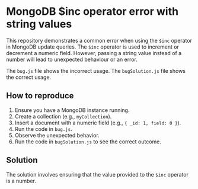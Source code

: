 # MongoDB $inc operator error with string values

This repository demonstrates a common error when using the `$inc` operator in MongoDB update queries. The `$inc` operator is used to increment or decrement a numeric field.  However, passing a string value instead of a number will lead to unexpected behaviour or an error.

The `bug.js` file shows the incorrect usage.  The `bugSolution.js` file shows the correct usage.

## How to reproduce

1.  Ensure you have a MongoDB instance running.
2.  Create a collection (e.g., `myCollection`).
3.  Insert a document with a numeric field (e.g., `{ _id: 1, field: 0 }`).
4.  Run the code in `bug.js`.
5.  Observe the unexpected behavior.
6.  Run the code in `bugSolution.js` to see the correct outcome. 

## Solution
The solution involves ensuring that the value provided to the `$inc` operator is a number.